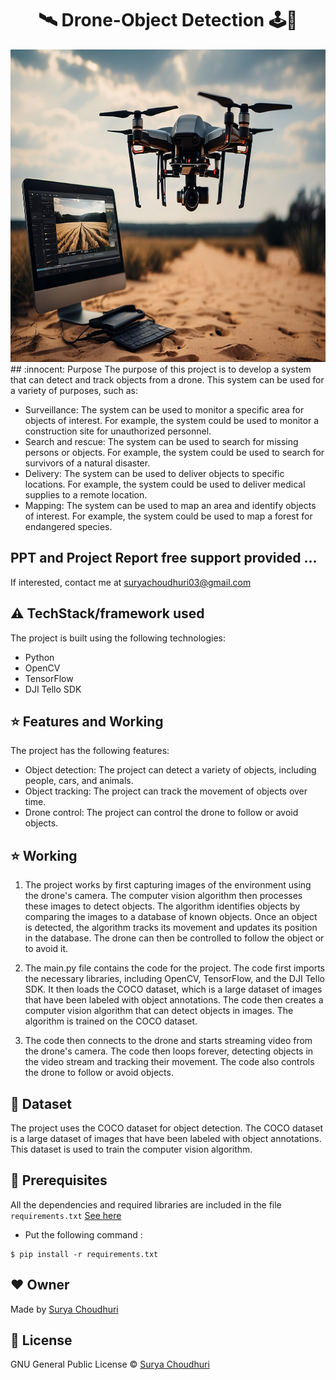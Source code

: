 <h1 align="center"> 🛰 Drone-Object Detection 🕹️📡 </h1>
<div align= "center"><img src="https://github.com/Suryachoudhuri003/DroneObjectDetection/blob/main/Default_Drone_Object_Detection_software_detecting_object_in_e_0.jpg" width="600" height="500"/>
</div>
## :innocent: Purpose
The purpose of this project is to develop a system that can detect and track objects from a drone. This system can be used for a variety of purposes, such as:

- Surveillance: The system can be used to monitor a specific area for objects of interest. For example, the system could be used to monitor a construction site for unauthorized personnel.
- Search and rescue: The system can be used to search for missing persons or objects. For example, the system could be used to search for survivors of a natural disaster.
- Delivery: The system can be used to deliver objects to specific locations. For example, the system could be used to deliver medical supplies to a remote location.
- Mapping: The system can be used to map an area and identify objects of interest. For example, the system could be used to map a forest for endangered species.

## PPT and Project Report free support provided ...
If interested, contact me at suryachoudhuri03@gmail.com

## :warning: TechStack/framework used
The project is built using the following technologies:
- Python
- OpenCV
- TensorFlow
- DJI Tello SDK

## :star: Features and Working

The project has the following features:

- Object detection: The project can detect a variety of objects, including people, cars, and animals.
- Object tracking: The project can track the movement of objects over time.
- Drone control: The project can control the drone to follow or avoid objects.

## :star: Working

1. The project works by first capturing images of the environment using the drone's camera. The computer vision algorithm then processes these images to detect     objects. The algorithm identifies objects by comparing the images to a database of known objects. Once an object is detected, the algorithm tracks its movement and updates its position in the database. The drone can then be controlled to follow the object or to avoid it.

2. The main.py file contains the code for the project. The code first imports the necessary libraries, including OpenCV, TensorFlow, and the DJI Tello SDK. It then loads the COCO dataset, which is a large dataset of images that have been labeled with object annotations. The code then creates a computer vision algorithm that can detect objects in images. The algorithm is trained on the COCO dataset.

3. The code then connects to the drone and starts streaming video from the drone's camera. The code then loops forever, detecting objects in the video stream and tracking their movement. The code also controls the drone to follow or avoid objects.

## :file_folder: Dataset

The project uses the COCO dataset for object detection. The COCO dataset is a large dataset of images that have been labeled with object annotations. This dataset is used to train the computer vision algorithm.

## :key: Prerequisites
All the dependencies and required libraries are included in the file <code>requirements.txt</code> [See here](https://github.com/Suryachoudhuri003/DroneObjectDetection/blob/main/requirements.txt)

- Put the following command :
```
$ pip install -r requirements.txt
```

## :heart: Owner
Made by [Surya Choudhuri](https://github.com/Suryachoudhuri003)

## :eyes: License
GNU General Public License © [Surya Choudhuri](https://github.com/Suryachoudhuri003/DroneObjectDetection/blob/main/LICENSE)
